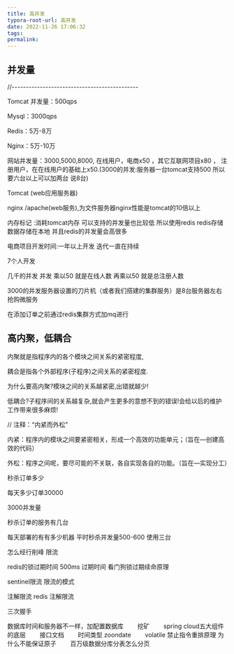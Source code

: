 ```yaml
---
title: 高并发
typora-root-url: 高并发
date: 2022-11-26 17:06:32
tags:
permalink:
---
```




## 并发量

//---------------------------------------------

Tomcat 并发量：500qps  

Mysql：3000qps  

Redis：5万-8万

Nginx：5万-10万

 网站并发量：3000,5000,8000, 在线用户，电商x50 ，其它互联网项目x80 ， 注册用户，在在线用户的基础上x50.(3000的并发:服务器一台tomcat支持500 所以要六台以上可以加两台 说8台)

 Tomcat (web应用服务器)

 nginx /apache(web服务),为文件服务器nginx性能是tomcat的10倍以上

内存标记 :消耗tomcat内存 可以支持的并发量也比较低   所以使用redis redis存储数据存储在本地  并且redis的并发量会高很多

电商项目开发时间:一年以上开发  迭代一直在持续

7个人开发    

几千的并发  并发 乘以50 就是在线人数  再乘以50  就是总注册人数

3000的并发服务器设置的刀片机（或者我们搭建的集群服务）是8台服务器左右抢购微服务

在添加订单之前通过redis集群方式加mq进行

## 高内聚，低耦合

内聚就是指程序内的各个模块之间关系的紧密程度,

 耦合是指各个外部程序(子程序)之间关系的紧密程度.

 为什么要高内聚?模块之间的关系越紧密,出错就越少!

 低耦合?子程序间的关系越复杂,就会产生更多的意想不到的错误!会给以后的维护工作带来很多麻烦!

 // 注释：“内紧而外松”

 内紧：程序内的模块之间要紧密相关，形成一个高效的功能单元；（旨在—创建高效的代码）

 外松：程序之间呢，要尽可能的不关联，各自实现各自的功能。（旨在—实现分工）

 秒杀订单多少   

 每天多少订单30000

 3000并发量    

 秒杀订单的服务有几台   

 每天部署的有有多少机器 平时秒杀并发量500-600  使用三台

 怎么经行削峰 限流

 redis的锁过期时间  500ms  过期时间  看门狗锁过期续命原理  

 sentinel限流         限流的模式    

 注解限流 redis 注解限流

 三次握手

 数据库时间和服务器不一样，加配置数据库
 　　挖矿
 　　spring cloud五大组件的底层
 　　接口文档
 　　时间类型   zoondate
 　　volatile 禁止指令重排原理 为什么不能保证原子
 　　百万级数据分库分表怎么分页  
